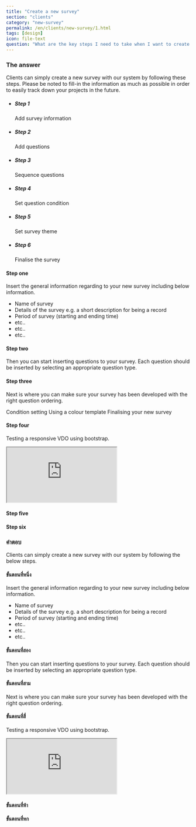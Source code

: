 ```yaml
---
title: "Create a new survey"
section: "clients"
category: "new-survey"
permalink: /en/clients/new-survey/1.html
tags: [design]
icon: file-text
question: "What are the key steps I need to take when I want to create a new survey?"
---
```


### <i class="pe-anchor pe-fw"></i> The answer

Clients can simply create a new survey with our system by following these steps. Please be noted to fill-in the information as much as possible in order to easily track down your projects in the future.

<ul class="progress-tracker progress-tracker--text progress-tracker--center">
  <li class="progress-step">
    <span class="progress-marker"></span>
    <span class="progress-text">
      <h5 class="progress-title">Step 1</h5>
      Add survey information
    </span>
  </li>
  <li class="progress-step">
    <span class="progress-marker"></span>
    <span class="progress-text">
      <h5 class="progress-title">Step 2</h5>
      Add questions
    </span>
  </li>
  <li class="progress-step">
    <span class="progress-marker"></span>
    <span class="progress-text">
      <h5 class="progress-title">Step 3</h5>
      Sequence questions
    </span>
  </li>
  <li class="progress-step">
    <span class="progress-marker"></span>
    <span class="progress-text">
      <h5 class="progress-title">Step 4</h5>
      Set question condition
    </span>
  </li>
  <li class="progress-step">
    <span class="progress-marker"></span>
    <span class="progress-text">
      <h5 class="progress-title">Step 5</h5>
      Set survey theme
    </span>
  </li>
  <li class="progress-step">
    <span class="progress-marker"></span>
    <span class="progress-text">
      <h5 class="progress-title">Step 6</h5>
      Finalise the survey
    </span>
  </li>
</ul>



#### Step one

Insert the general information regarding to your new survey including below information.

- Name of survey
- Details of the survey e.g. a short description for being a record
- Period of survey (starting and ending time)
- etc..
- etc..
- etc..



#### Step two

Then you can start inserting questions to your survey. Each question should be inserted by selecting an appropriate question type.

#### Step three

Next is where you can make sure your survey has been developed with the right question ordering.






Condition setting
Using a colour template
Finalising your new survey


#### Step four

Testing a responsive VDO using bootstrap.

<div class="embed-responsive embed-responsive-16by9">
  <iframe class="embed-responsive-item" src="https://www.youtube.com/embed/HYoqN0jkYLE"></iframe>
</div>


#### Step five



#### Step six



<!-- switch -->


### คำตอบ

Clients can simply create a new survey with our system by following the below steps.

#### ขั้นตอนที่หนึ่ง

Insert the general information regarding to your new survey including below information.

- Name of survey
- Details of the survey e.g. a short description for being a record
- Period of survey (starting and ending time)
- etc..
- etc..
- etc..



#### ขั้นตอนที่สอง

Then you can start inserting questions to your survey. Each question should be inserted by selecting an appropriate question type.

#### ขั้นตอนที่สาม

Next is where you can make sure your survey has been developed with the right question ordering.

#### ขั้นตอนที่สี่

Testing a responsive VDO using bootstrap.

<div class="embed-responsive embed-responsive-16by9">
  <iframe class="embed-responsive-item" src="https://www.youtube.com/embed/HYoqN0jkYLE"></iframe>
</div>


#### ขั้นตอนที่ห้า



#### ขั้นตอนที่หก
